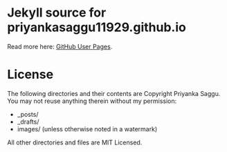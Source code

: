 # Jekyll source for priyankasaggu11929.github.io
Read more here: [GitHub User Pages](https://help.github.com/articles/user-organization-and-project-pages).

# License
The following directories and their contents are Copyright Priyanka Saggu.  You may not reuse anything therein without my permission:

*   _posts/
*   _drafts/
*   images/ (unless otherwise noted in a watermark)

All other directories and files are MIT Licensed.
